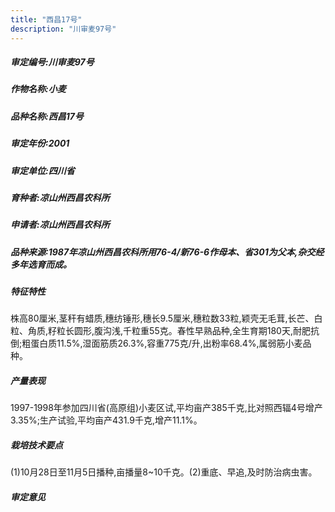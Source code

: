 ```yaml
---
title: "西昌17号"
description: "川审麦97号"
---
```

##### 审定编号:川审麦97号

##### 作物名称:小麦

##### 品种名称:西昌17号

##### 审定年份:2001

##### 审定单位:四川省

##### 育种者:凉山州西昌农科所

##### 申请者:凉山州西昌农科所

##### 品种来源:1987年凉山州西昌农科所用76-4/新76-6作母本、省301为父本,杂交经多年选育而成。

##### 特征特性
株高80厘米,茎秆有蜡质,穗纺锤形,穗长9.5厘米,穗粒数33粒,颖壳无毛茸,长芒、白粒、角质,籽粒长圆形,腹沟浅,千粒重55克。春性早熟品种,全生育期180天,耐肥抗倒;粗蛋白质11.5%,湿面筋质26.3%,容重775克/升,出粉率68.4%,属弱筋小麦品种。

##### 产量表现
1997-1998年参加四川省(高原组)小麦区试,平均亩产385千克,比对照西辐4号增产3.35%;生产试验,平均亩产431.9千克,增产11.1%。

##### 栽培技术要点
(1)10月28日至11月5日播种,亩播量8~10千克。(2)重底、早追,及时防治病虫害。

##### 审定意见

